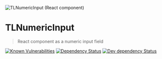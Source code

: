 ![TLNumericInput (React component)](https://repository-images.githubusercontent.com/184097031/41c7d000-780e-11e9-9819-a7f8f5ad4db9)

# TLNumericInput

> React component as a numeric input field

[![Known Vulnerabilities](https://snyk.io//test/github/MitrophD/tl-react-numeric-input/badge.svg?targetFile=package.json)](https://snyk.io//test/github/MitrophD/tl-react-numeric-input?targetFile=package.json) [![Dependency Status](https://david-dm.org/MitrophD/tl-react-numeric-input.svg)](https://david-dm.org/MitrophD/tl-react-numeric-input) [![Dev dependency Status](https://david-dm.org/MitrophD/tl-react-numeric-input/dev-status.svg)](https://david-dm.org/MitrophD/tl-react-numeric-input#info=devDependencies)
